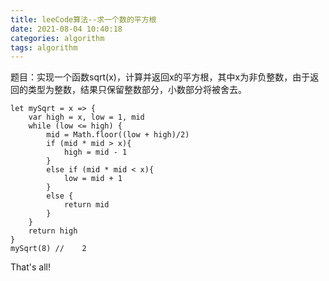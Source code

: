 ```yaml
---
title: leeCode算法--求一个数的平方根
date: 2021-08-04 10:40:18
categories: algorithm
tags: algorithm
---
```

题目：实现一个函数sqrt(x)，计算并返回x的平方根，其中x为非负整数，由于返回的类型为整数，结果只保留整数部分，小数部分将被舍去。

```
let mySqrt = x => {
    var high = x, low = 1, mid
    while (low <= high) {
        mid = Math.floor((low + high)/2)
        if (mid * mid > x){
            high = mid - 1
        }
        else if (mid * mid < x){
            low = mid + 1
        }
        else {
            return mid
        }
    }
    return high
}
mySqrt(8) //    2
```
That's all!